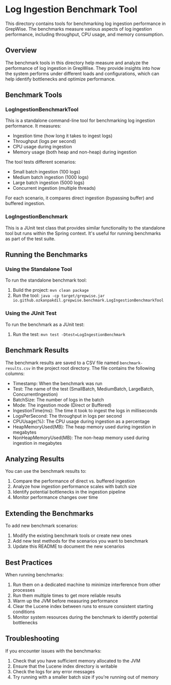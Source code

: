 # Log Ingestion Benchmark Tool

This directory contains tools for benchmarking log ingestion performance in GrepWise. The benchmarks measure various
aspects of log ingestion performance, including throughput, CPU usage, and memory consumption.

## Overview

The benchmark tools in this directory help measure and analyze the performance of log ingestion in GrepWise. They
provide insights into how the system performs under different loads and configurations, which can help identify
bottlenecks and optimize performance.

## Benchmark Tools

### LogIngestionBenchmarkTool

This is a standalone command-line tool for benchmarking log ingestion performance. It measures:

- Ingestion time (how long it takes to ingest logs)
- Throughput (logs per second)
- CPU usage during ingestion
- Memory usage (both heap and non-heap) during ingestion

The tool tests different scenarios:

- Small batch ingestion (100 logs)
- Medium batch ingestion (1000 logs)
- Large batch ingestion (5000 logs)
- Concurrent ingestion (multiple threads)

For each scenario, it compares direct ingestion (bypassing buffer) and buffered ingestion.

### LogIngestionBenchmark

This is a JUnit test class that provides similar functionality to the standalone tool but runs within the Spring
context. It's useful for running benchmarks as part of the test suite.

## Running the Benchmarks

### Using the Standalone Tool

To run the standalone benchmark tool:

1. Build the project: `mvn clean package`
2. Run the tool: `java -cp target/grepwise.jar io.github.ozkanpakdil.grepwise.benchmark.LogIngestionBenchmarkTool`

### Using the JUnit Test

To run the benchmark as a JUnit test:

1. Run the test: `mvn test -Dtest=LogIngestionBenchmark`

## Benchmark Results

The benchmark results are saved to a CSV file named `benchmark-results.csv` in the project root directory. The file
contains the following columns:

- Timestamp: When the benchmark was run
- Test: The name of the test (SmallBatch, MediumBatch, LargeBatch, ConcurrentIngestion)
- BatchSize: The number of logs in the batch
- Mode: The ingestion mode (Direct or Buffered)
- IngestionTime(ms): The time it took to ingest the logs in milliseconds
- LogsPerSecond: The throughput in logs per second
- CPUUsage(%): The CPU usage during ingestion as a percentage
- HeapMemoryUsed(MB): The heap memory used during ingestion in megabytes
- NonHeapMemoryUsed(MB): The non-heap memory used during ingestion in megabytes

## Analyzing Results

You can use the benchmark results to:

1. Compare the performance of direct vs. buffered ingestion
2. Analyze how ingestion performance scales with batch size
3. Identify potential bottlenecks in the ingestion pipeline
4. Monitor performance changes over time

## Extending the Benchmarks

To add new benchmark scenarios:

1. Modify the existing benchmark tools or create new ones
2. Add new test methods for the scenarios you want to benchmark
3. Update this README to document the new scenarios

## Best Practices

When running benchmarks:

1. Run them on a dedicated machine to minimize interference from other processes
2. Run them multiple times to get more reliable results
3. Warm up the JVM before measuring performance
4. Clear the Lucene index between runs to ensure consistent starting conditions
5. Monitor system resources during the benchmark to identify potential bottlenecks

## Troubleshooting

If you encounter issues with the benchmarks:

1. Check that you have sufficient memory allocated to the JVM
2. Ensure that the Lucene index directory is writable
3. Check the logs for any error messages
4. Try running with a smaller batch size if you're running out of memory